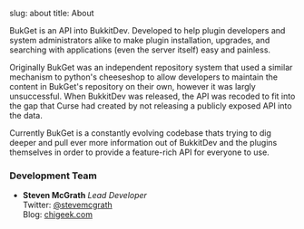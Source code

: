 slug: about
title: About

BukGet is an API into BukkitDev.  Developed to help plugin developers and
system administrators alike to make plugin installation, upgrades, and
searching with applications (even the server itself) easy and painless.

Originally BukGet was an independent repository system that used a similar
mechanism to python's cheeseshop to allow developers to maintain the content
in BukGet's repository on their own, however it was largly unsuccessful.  When
BukkitDev was released, the API was recoded to fit into the gap that Curse had
created by not releasing a publicly exposed API into the data.

Currently BukGet is a constantly evolving codebase thats trying to dig deeper
and pull ever more information out of BukkitDev and the plugins themselves in
order to provide a feature-rich API for everyone to use.

### Development Team

* __Steven McGrath__ _Lead Developer_<br />
  Twitter: [@stevemcgrath](http://twitter.com/stevemcgrath)<br />
  Blog: [chigeek.com](http://chigeek.com)
